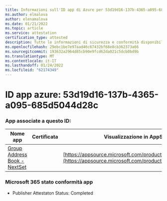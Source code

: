 ```yaml
---
title: Informazioni sull'ID app di Azure per 53d19d16-137b-4365-a095-685d5044d28c
ms.author: elmalova
author: elenamalova
ms.date: 01/21/2022
ms.topic: article
ms.service: attestation
certification_type: attested
description: Tutte le informazioni di sicurezza e conformità disponibili per 53d19d16-137b-4365-a095-685d5044d28c.
ms.openlocfilehash: 29ebc1be7e97aad46c67432bf68e8cb362373a66
ms.sourcegitcommit: 193632a2964d85cb90e9fcd62da021c5dcb0bd9b
ms.translationtype: MT
ms.contentlocale: it-IT
ms.lasthandoff: 01/24/2022
ms.locfileid: "62174349"
---
```

# <a name="azure-app-id-53d19d16-137b-4365-a095-685d5044d28c"></a>ID app azure: 53d19d16-137b-4365-a095-685d5044d28c


### <a name="apps-associated-with-this-id"></a>App associate a questo ID:
| **Nome app** | **Certificata** | **Visualizzazione in AppSource** |
|--------------|---------------|-----------------------|
| [Group Address Book - NextSet](https://docs.microsoft.com/microsoft-365-app-certification/forward/WA200001863) |  | [https://appsource.microsoft.com/product/office/WA200001863](https://appsource.microsoft.com/product/office/WA200001863) |

### <a name="microsoft-365-app-compliance-status"></a>Microsoft 365 stato conformità app
- Publisher Attestaton Status: Completed
